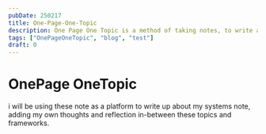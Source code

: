 ```yaml
---
pubDate: 250217
title: One-Page-One-Topic
description: One Page One Topic is a method of taking notes, to write about a topic or a system in a single page.
tags: ["OnePageOneTopic", "blog", "test"]
draft: 0
---
```



# OnePage OneTopic

i will be using these note as a platform to write up about my systems note, adding my own thoughts and reflection in-between these topics and frameworks.
